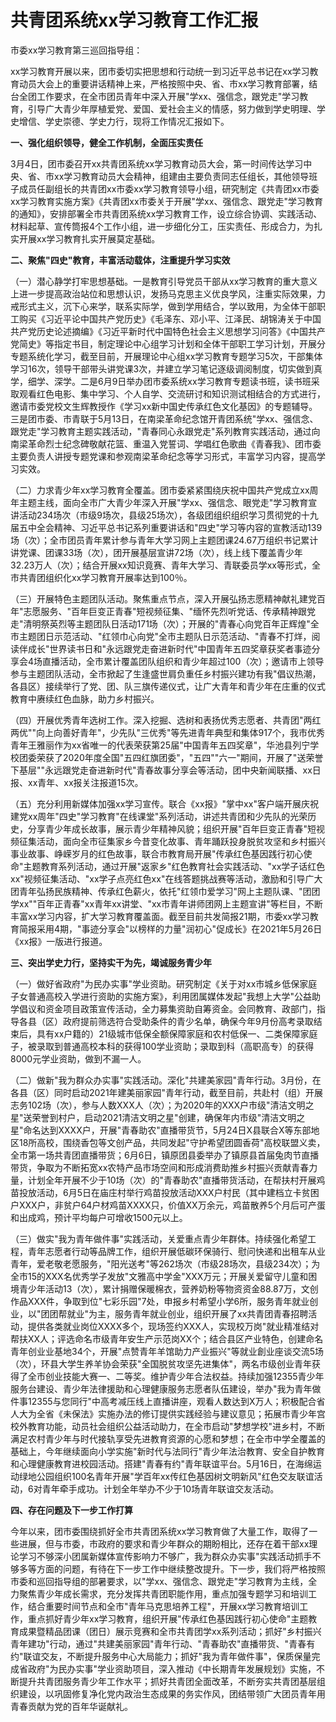 # 共青团系统xx学习教育工作汇报

市委xx学习教育第三巡回指导组：

xx学习教育开展以来，团市委切实把思想和行动统一到习近平总书记在xx学习教育动员大会上的重要讲话精神上来，严格按照中央、省、市xx学习教育部署，结台全团工作要求，在全市团员青年中深入开展"学xx、强信念，跟党走"学习教育，引导广大青少年厚植爱党、爱国、爱社会主义的情感，努力做到学史明理、学史增信、学史崇德、学史力行，现将工作情况汇报如下。

**一、强化组织领导，健全工作机制，全面压实责任**

3月4日，团市委召开xx共青团系统xx学习教育动员大会，第一时间传达学习中央、省、市xx学习教育动员大会精神，组建由主要负责同志任组长，其他领导班子成员任副组长的共青团xx市委xx学习教育领导小组，研究制定《共青团xx市委xx学习教育实施方案》《共青团xx市委关于开展"学xx、强信念、跟党走"学习教育的通知》，安排部署全市共青团系统xx学习教育工作，设立综合协调、实践活动、材料起草、宣传筒报4个工作小组，进一步细化分工，压实责任、形成合力，为扎实开展xx学习教育扎实开展莫定基础。

**二、聚焦"四史"教育，丰富活动载体，注重提升学习实效**

（一）潜心静学打牢思想基础。一是教育引导党员干部从xx学习教育的重大意义上进一步提高政治站位和思想认识，发扬马克思主义优良学风，注重实际效果，力戒形式主义，沉下心来学，联系实际学，做到学用结合，学以致用，为全体干部职工购买《习近平论中国共产党历史》《毛泽东、邓小平、江泽民、胡锦涛关于中国共产党历史论述摘编》《习近平新时代中国特色社会主义思想学习问答》《中国共产党简史》等指定书目，制定理论中心组学习计划和全体干部职工学习计划，开展分专题系统化学习，截至目前，开展理论中心组xx学习教育专题学习5次，干部集体学习16次，领导干部带头讲党课3次，并建立学习笔记逐级调阅制度，切实做到真学，细学、深学。二是6月9日举办团市委系统xx学习教育专题读书班，读书班采取观看红色电影、集中学习、个人自学、交流研讨和知识测试相结合的方式进行，邀请市委党校文生辉教授作《学习xx新中国史传承红色文化基因》的专题辅导。三是团市委、市青联于5月13日，在南梁革命纪念馆开青团系统"学xx、强信念、跟党走"学习教育主题实践活动，"青春同心永跟党走"系列教育实践活动，通过向南梁革命烈士纪念碑敬献花篮、重温入党誓词、学唱红色歌曲《青春我》、团市委主要负责人讲授专题党课和参观南梁革命纪念等学习形式，丰富学习内容，提高学习实效。

（二）力求青少年xx学习教育全覆盖。团市委紧紧围绕庆祝中国共产党成立xx周年主题主线，面向全市广大青少年深入开展"学xx、强信念、眼党走"学习教育宣讲活动234场次（市级9场次，县级25场次），各级团组织组织学习贯彻党的十九届五中全会精神、习近平总书记系列重要讲话和"四史"学习等内容的宣教活动139场（次）；全市团员青年累计参与青年大学习网上主题团课24.67万组织书记累计讲党课、团课33场（次），团开展基层宣讲72场（次），线上线下覆盖青少年32.23万人（次）；结合开展xx知识竟赛、青年大学习、青联委员学xx等形式，全市共青团组织化xx学习教育开展率达到100％。

（三）开展特色主题团队活动。聚焦重点节点，深入开展弘扬志愿精神献礼建党百年"志愿服务、"百年巨变正青春"短视频征集、"缅怀先烈听党话、传承精神跟党走"清明祭英烈等主题团队日活动171场（次）；开展的"青春心向党百年正辉煌"全市主题团日示范活动、"红领巾心向党"全市主题队日示范活动、"青春不打烊，阅读伴成长"世界读书日和"永远跟党走奋进新时代"中国青年五四奖章获奖者事迹分享会4场直播活动，全市累计覆盖团队组织和青少年超过100（次）；邀请市上领导参与主题团队活动，全市掀起了生逢盛世肩负重任乡村振兴建功有我"倡议热潮，各县区）接续举行了党、团、队三旗传递仪式，让广大青年和青少年在庄重的仪式教育中赓续红色血脉，助力乡村振兴。

（四）开展优秀青年选树工作。深入挖掘、选树和表扬优秀志愿者、共青团"两红两优""向上向善好青年"，少先队"三优秀"等先进青年典型和集体917个，我市优秀青年王雅丽作为xx省唯一的代表荣获第25届"中国青年五四奖章"，华池县列宁学校团委荣获了2020年度全国"五四红旗团委"，"五四""六一"期间，开展了"送荣誉下基层""永远跟党走奋进新时代"青春故事分享会等活动，团中央新闻联播、xx日报、xx青年、xx报关注报道15次。

（五）充分利用新媒体加强xx学习宣传。联合《xx报》"掌中xx"客户端开展庆祝建党xx周年"四史"学习教育"在线课堂"系列活动，讲述共青团和少先队的光荣历史，分享青少年成长故事，展示青少年精神风貌；组织开展"百年巨变正青春"短视频征集活动，面向全市征集家乡今昔变化故事、青年踊跃投身脱贫攻坚和乡村振兴事业故事、峥嵘岁月的红色故事，联合市教育局开展"传承红色基因践行初心使命"主题教育系列活动，通过开展"返家乡"红色教育社会实践活动、"xx学子话红色xx"视频征集活动、"xx学子点亮红色xx"在线答题挑战赛等活动，激励和引导广大团青年弘扬民族精神、传承红色薪火，依托"红领巾爱学习"网上主题队课、"团团学xx""百年正青春"xx青年xx讲堂、"xx市青年讲师团网上主题宣讲"等栏目，不断丰富xx学习内容，扩大学习教育覆盖面。截至目前共发简报21期，市委xx学习教育简报采用4期，"事迹分享会"以榜样的力量"润初心"促成长》在2021年5月26日《xx报》一版进行报道。

**三、突出学史力行，坚持实干为先，竭诚服务青少年**

（一）做好省政府"为民办实事"学业资助。研究制定《关于对xx市城乡低保家庭子女普通高校入学进行资助的实施方案》，利用团属媒体发起"我想上大学"公益助学倡议和资金项目政策宣传活动，全力募集资助自筹资金。会同教育、政部门，指导各县（区）政府提前筛选符合受助条件的青少名单，确保今年9月份高考录取结束后，具有xx户籍的）21级城市低保全额保障家庭和农村低保一、二类保障家庭子，被录取到普通高校本科的获得100学业资助；录取到科（高职高专）的获得8000元学业资助，做到不漏一人。

（二）做新"我为群众办实事"实践活动。深化"共建美家园"青年行动。3月份，在各县（区）同时启动2021年建美丽家园"青年行动，截至目前，共赴村（组）开展志务102场（次），参与人数XXX人（次）；为2020年的XXX户市级"清洁文明之星"送荣誉到村户，启动2021清洁文明之星"创建，确保年内市级"清洁文明之星"命名达到XXXX户，开展"青春助农"直播带货节，5月24日X县联合X等东部地区18所高校，围绕香包等文创产品，共同发起"守护希望团圆香荷"高校联盟义卖，全市第一场共青团直播带货；6月6日，镇原团县委举办了镇原县首届兔肉节直播带货，争取为不断拓宽xx农特产品市场空间和形成消费助推乡村振兴贡献青春力量，计划全年开展不少于10场（次）的"青春助农"直播带货活动，在帮扶村开展鸡苗投放活动，6月5日在庙庄村举行鸡苗投放活动XXX户村民（其中建档立卡贫困户XXX户，非贫户64户材鸡苗XXXX只，价值XX万余元，鸡苗散养5个月后可产蛋和出成鸡，预计平均每户可增收1500元以上。

（三）做实"我为青年做件事"实践活动，关爱重点青少年群体。持续强化希望工程，青年志愿者行动等品牌工作，组织开展低碳环保骑行、慰问快递和出租车从业青年，爱老敬老愿服务，"阳光送考"等262场次（市级28场次，县级234次）；为全市15的XXX名优秀学子发放"文雅高中学金"XXX万元；开展关爱留守儿童和困境青少年活动13（次），累计捐赠保暖棉衣，营养奶粉等物资资金88.87万，文创作品XXX件，争取到位"七彩乐园"7处，申报乡村希望小学6所，服务青年就业创业，以"团团帮就业"为主，服务青年就业创业，组织开展了xx共青团青春招聘活动，提供各类就业岗位XXXX多个，现场签约XXX人，实现校万岗"就业精准结对帮扶XX人；评选命名市级青年安生产示范岗XX个；结合县区产业特色，创建命名青年创业业基地34个，开展"点赞青年羊馆助力产业振兴"等就业創业座谈交流5场（次），环县大学生养羊协会荣获"全国脱贫攻坚先进集体"，两名市级创业青年获得了全市创业技能大赛一、二等奖。维护青少年合法权益。持续加强12355青少年服务台建设、青少年法律援助和心理健康服务志愿者队伍建设，举办"我为青年做件事12355与您同行"中高考减压线上直播讲座，观看人数达到X万人；积极配合省人大为全省《未保法》实施办法的修订提供实践经验与建议意见；拓展市青少年宫校外教育功能，动员社会组织公益活动助力，在全市启动"梦想学校"进乡村，不断满足农村青少年与时代接轨享受先进教育资源的心愿和梦想；在全市中学全覆盖的基础上，今年继续面向小学实施"新时代与法同行"青少年法治教育、安全自护教育和心理健康教育进校园活动。搭建"青春有约"青年联谊平台。5月16日，在海绵运动绿地公园组织100名青年开展"学百年xx传红色基因树文明新风"红色交友联谊活动，6对青年牵手成功。计划全年举办不少于10场青年联谊交友活动。

**四、存在问题及下一步工作打算**

今年以来，团市委围绕抓好全市共青团系统xx学习教育做了大量工作，取得了一些进展，但与市委，市政府的要求和青少年群众的期盼相比，还存在着干部xx理论学习不够深小团属新媒体宣传影响力不够广，我为群众办实事"实践活动抓手不够多等方面的问题，有待在下一步工作中继续整改提升。下一步，我们将严格按照市委和巡回指导组的部暑要求，以"学xx、强信念、跟党走"学习教育为主线，全力聚焦青少年成长需求，充分发挥共青团职能作用，重点加强专题学习和培训工作，结合重要时间节点和全市"青年马克思培养工程"，开展xx学习教育培训工作，重点抓好青少年xx学习教育，组织开展"传承红色基因践行初心使命"主题教育成果暨精品团课（团日）展示竞赛和全市共青团学xx系列活动；抓好"乡村振兴青年建功"行动，通过"共建美丽家园"青年行动、"青春助农"直播带货、"青春有约"联谊交友，不断提升服务中心大局能力；抓好"我为青年做件事"，保质保量完成省政府"为民办实事"学业资助项目，深入推动《中长期青年发展规划》实施，不断提升共青团服务青少年工作水平；抓好共青团全面改革，不断夯实共青团基层组织建设，以巩固修复净化党内政治生态成果的务实作风，团结带领广大团员青年用青春贡献为党的百年华诞献礼。

# 
